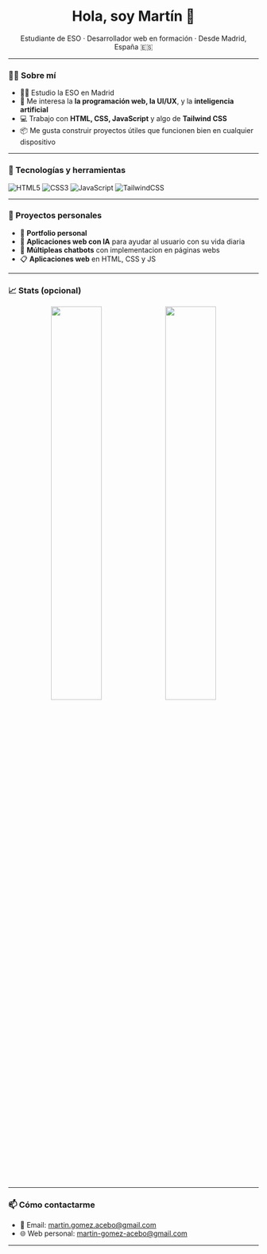 <h1 align="center">Hola, soy Martín 👋</h1>

<p align="center">
Estudiante de ESO · Desarrollador web en formación · Desde Madrid, España 🇪🇸
</p>

---

### 🧑‍💻 Sobre mí

- 👨‍🎓 Estudio la ESO en Madrid
- 🧠 Me interesa la **la programación web, la UI/UX**, y la **inteligencia artificial**
- 💻 Trabajo con **HTML, CSS, JavaScript** y algo de **Tailwind CSS**
- 📦 Me gusta construir proyectos útiles que funcionen bien en cualquier dispositivo

---

### 🚀 Tecnologías y herramientas

![HTML5](https://img.shields.io/badge/HTML5-E34F26?style=for-the-badge&logo=html5&logoColor=white)
![CSS3](https://img.shields.io/badge/CSS3-1572B6?style=for-the-badge&logo=css3&logoColor=white)
![JavaScript](https://img.shields.io/badge/JavaScript-F7DF1E?style=for-the-badge&logo=javascript&logoColor=black)
![TailwindCSS](https://img.shields.io/badge/TailwindCSS-38B2AC?style=for-the-badge&logo=tailwind-css&logoColor=white)

---

### 📌 Proyectos personales

- 🧩 **Portfolio personal**
- 🔨 **Aplicaciones web con IA** para ayudar al usuario con su vida diaria
- 🤖 **Múltipleas chatbots** con implementacion en páginas webs
- 📋 **Aplicaciones web** en HTML, CSS y JS

---

### 📈 Stats (opcional)

<p align="center">
  <img src="https://github-readme-stats.vercel.app/api?username=martingomezacebo&show_icons=true&theme=dark" width="45%">
  <img src="https://github-readme-stats.vercel.app/api/top-langs/?username=martingomezacebo&layout=compact&theme=dark" width="45%">
</p>

---

### 📫 Cómo contactarme

- 📧 Email: martin.gomez.acebo@gmail.com
- 🌐 Web personal: martin-gomez-acebo@gmail.com

---
